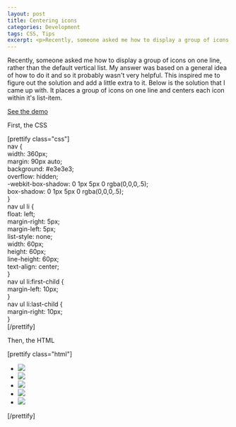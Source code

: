 ```yaml
---
layout: post
title: Centering icons
categories: Development
tags: CSS, Tips
excerpt: <p>Recently, someone asked me how to display a group of icons on one line, rather than the default vertical list. My answer was based on a general idea of how to do it and so it probably wasn't very helpful. This inspired me to figure out the solution and add a little extra to it. Below is the solution that I came up with. It places a group of icons on one line and centers each icon within it's list-item.</p>
---
```

<p>Recently, someone asked me how to display a group of icons on one line, rather than the default vertical list. My answer was based on a general idea of how to do it and so it probably wasn't very helpful. This inspired me to figure out the solution and add a little extra to it. Below is the solution that I came up with. It places a group of icons on one line and centers each icon within it's list-item.</p>
<p><a href="http://www.joshmarknelson.com/examples/center-icons">See the demo</a></p>
<p>First, the CSS</p>
<p>[prettify class="css"]<br />
      nav {<br />
         width: 360px;<br />
         margin: 90px auto;<br />
         background: #e3e3e3;<br />
         overflow: hidden;<br />
         -webkit-box-shadow: 0 1px 5px 0 rgba(0,0,0,.5);<br />
         box-shadow: 0 1px 5px 0 rgba(0,0,0,.5);<br />
      }<br />
      nav ul li {<br />
          float: left;<br />
          margin-right: 5px;<br />
          margin-left: 5px;<br />
          list-style: none;<br />
          width: 60px;<br />
          height: 60px;<br />
          line-height: 60px;<br />
          text-align: center;<br />
       }<br />
       nav ul li:first-child {<br />
          margin-left: 10px;<br />
       }<br />
       nav ul li:last-child {<br />
          margin-right: 10px;<br />
       }<br />
[/prettify]</p>
<p>Then, the HTML</p>
<p>[prettify class="html"]</p>
<nav>
<ul>
<li><img src="img/Bag1.png" /></li>
<li><img src="img/Book.png" /></li>
<li><img src="img/Cloud-Down.png" /></li>
<li><img src="img/Coffee.png" /></li>
<li><img src="img/Comment.png" /></li>
</ul>
</nav>
<p>[/prettify]</p>
